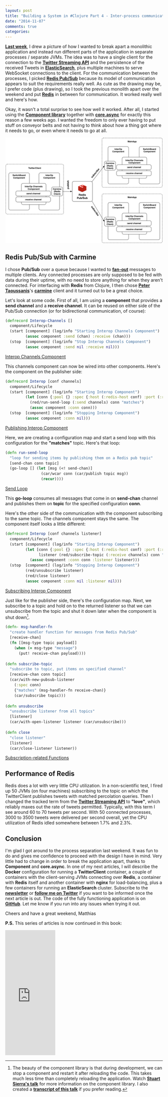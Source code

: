 ```yaml
---
layout: post
title: "Building a System in #Clojure Part 4 - Inter-process communication with Redis"
date: "2014-11-07"
comments: true
categories:
---
```

**[Last week](http://matthiasnehlsen.com/blog/2014/10/30/Building-Systems-in-Clojure-3/)**, I drew a picture of how I wanted to break apart a monolithic application and instead run different parts of the application in separate processes / separate JVMs. The idea was to have a single client for the connection to the **[Twitter Streaming API](https://dev.twitter.com/streaming/overview)** and the persistence of the received Tweets in **[ElasticSearch](http://www.elasticsearch.com)**, plus multiple machines to serve WebSocket connections to the client. For the communication between the processes, I picked **[Redis Pub/Sub](http://redis.io/topics/pubsub)** because its model of communication appears to suit the requirements really well. As cute as the drawing may be, I prefer code (plus drawing), so I took the previous monolith apart over the weekend and put **[Redis](http://redis.io)** in between for communication. It worked really well and here's how.

Okay, it wasn't a total surprise to see how well it worked. After all, I started using the **[Component library](https://github.com/stuartsierra/component)** together with **[core.async](https://github.com/clojure/core.async)** for exactly this reason a few weeks ago. I wanted the freedom to only ever having to put stuff on conveyor belts and not having to think about how a thing got where it needs to go, or even where it needs to go at all.

![Redesigned Architecture - InterOp](../images/redesign2.png)


## Redis Pub/Sub with Carmine
I chose **Pub/Sub** over a queue because I wanted to **[fan-out](http://en.wikipedia.org/wiki/Fan-out)** messages to multiple clients. Any connected processes are only supposed to be fed with data during their uptime, with no need to store anything for when they aren't connected. For interfacing with **Redis** from Clojure, I then chose **[Peter Taoussanis](https://twitter.com/ptaoussanis)**'s **[carmine](https://github.com/ptaoussanis/carmine)** client and it turned out to be a great choice.

Let's look at some code. First of all, I am using a **component** that provides a **send channel** and a **receive channel**. It can be reused on either side of the Pub/Sub connection (or for bidirectional communication, of course):

````clojure
(defrecord Interop-Channels []
  component/Lifecycle
  (start [component] (log/info "Starting Interop Channels Component")
         (assoc component :send (chan) :receive (chan)))
  (stop  [component] (log/info "Stop Interop Channels Component")
         (assoc component :send nil :receive nil)))
````
[Interop Channels Component](https://github.com/matthiasn/BirdWatch/blob/4ce6d8ff70359df9f98421c12984d24d0f311f6f/Clojure-Websockets/TwitterClient/src/clj/birdwatch_tc/interop/component.clj)

This channels component can now be wired into other components. Here's the component on the publisher side:

````clojure
(defrecord Interop [conf channels]
  component/Lifecycle
  (start [component] (log/info "Starting Interop Component")
         (let [conn {:pool {} :spec {:host (:redis-host conf) :port (:redis-port conf)}}]
           (red/run-send-loop (:send channels) conn "matches")
           (assoc component :conn conn)))
  (stop  [component] (log/info "Stopping Interop Component")
         (assoc component :conn nil)))
````
[Publishing Interop Component](https://github.com/matthiasn/BirdWatch/blob/4ce6d8ff70359df9f98421c12984d24d0f311f6f/Clojure-Websockets/TwitterClient/src/clj/birdwatch_tc/interop/component.clj)

Here, we are creating a configuration map and start a send loop with this configuration for the **"matches"** topic. Here's that loop:

````clojure
(defn run-send-loop
  "loop for sending items by publishing them on a Redis pub topic"
  [send-chan conn topic]
  (go-loop [] (let [msg (<! send-chan)]
                (car/wcar conn (car/publish topic msg))
                (recur))))
````
[Send Loop](https://github.com/matthiasn/BirdWatch/blob/4ce6d8ff70359df9f98421c12984d24d0f311f6f/Clojure-Websockets/TwitterClient/src/clj/birdwatch_tc/interop/redis.clj)

This **go-loop** consumes all messages that come in on **send-chan** channel and publishes them on **topic** for the specified configuration **conn**.

Here's the other side of the communication with the component subscribing to the same topic. The channels component stays the same. The component itself looks a little different:

````clojure
(defrecord Interop [conf channels listener]
  component/Lifecycle
  (start [component] (log/info "Starting Interop Component")
         (let [conn {:pool {} :spec {:host (:redis-host conf) :port (:redis-port conf)}}
               listener (red/subscribe-topic (:receive channels) conn "matches")]
           (assoc component :conn conn :listener listener)))
  (stop  [component] (log/info "Stopping Interop Component")
         (red/unsubscribe listener)
         (red/close listener)
         (assoc component :conn nil :listener nil)))
````
[Subscribing Interop Component](https://github.com/matthiasn/BirdWatch/blob/4ce6d8ff70359df9f98421c12984d24d0f311f6f/Clojure-Websockets/MainApp/src/clj/birdwatch/interop/component.clj)

Just like for the publisher side, there's the configuration map. Next, we subscribe to a topic and hold on to the returned listener so that we can unsubscribe from the topic and shut it down later when the component is shut down[^1].

````clojure
(defn- msg-handler-fn
  "create handler function for messages from Redis Pub/Sub"
  [receive-chan]
  (fn [[msg-type topic payload]]
    (when (= msg-type "message")
      (put! receive-chan payload))))

(defn subscribe-topic
  "subscribe to topic, put items on specified channel"
  [receive-chan conn topic]
  (car/with-new-pubsub-listener
    (:spec conn)
    {"matches" (msg-handler-fn receive-chan)}
    (car/subscribe topic)))

(defn unsubscribe
  "unsubscribe listener from all topics"
  [listener]
  (car/with-open-listener listener (car/unsubscribe)))

(defn close
  "close listener"
  [listener]
  (car/close-listener listener))
````
[Subscription-related Functions](https://github.com/matthiasn/BirdWatch/blob/4ce6d8ff70359df9f98421c12984d24d0f311f6f/Clojure-Websockets/TwitterClient/src/clj/birdwatch_tc/interop/redis.clj)

## Performance of Redis
Redis does a lot with very little CPU utilization. In a non-scientific test, I fired up 50 JVMs (on four machines) subscribing to the topic on which the TwitterClient publishes tweets with matched percolation queries. Then I changed the tracked term from the **[Twitter Streaming API](https://dev.twitter.com/streaming/overview)** to **"love"**, which reliably maxes out the rate of tweets permitted. Typically, with this term I see around 60 to 70 tweets per second. With 50 connected processes, 3000 to 3500 tweets were delivered per second overall, yet the CPU utilization of Redis idled somewhere between 1.7% and 2.3%.

## Conclusion
I'm glad I got around to the process separation last weekend. It was fun to do and gives me confidence to proceed with the design I have in mind. Very little had to change in order to break the application apart, thanks to **Component** and **core.async**. In one of my next articles, I will describe the **Docker** configuration for running a **TwitterClient** container, a couple of containers with the client-serving JVMs connecting over **Redis**, a container with **Redis** itself and another container with **nginx** for load-balancing, plus a few containers for running an **ElasticSearch** cluster. Subscribe to the <a href="http://eepurl.com/y0HWv" target="_blank"><strong>newsletter</strong></a> or **[follow me on Twitter](https://twitter.com/matthiasnehlsen)** if you want to be informed once the next article is out. The code of the fully functioning application is on **[GitHub](https://github.com/matthiasn/BirdWatch)**. Let me know if you run into any issues when trying it out.

Cheers and have a great weekend,
Matthias

**P.S.** This series of articles is now continued in this book:
<iframe width="160" height="400" src="https://leanpub.com/building-a-system-in-clojure/embed" frameborder="0" allowtransparency="true"></iframe>

[^1]: The beauty of the component library is that during development, we can stop a component and restart it after reloading the code. This takes much less time than completely reloading the application. Watch **[Stuart Sierra's talk](https://www.youtube.com/watch?v=13cmHf_kt-Q)** for more information on the component library. I also created a **[transcript of this talk](https://github.com/matthiasn/talk-transcripts/blob/master/Sierra_Stuart/Components.md)** if you prefer reading.